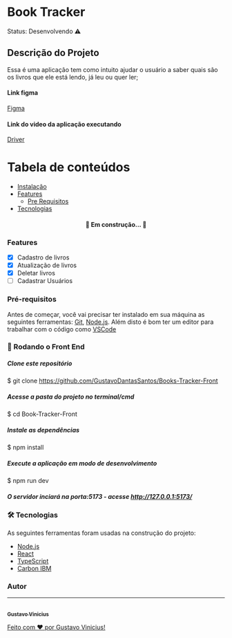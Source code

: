 <h1>Book Tracker</h1>
Status: Desenvolvendo ⚠️

## Descrição do Projeto
<p>Essa é uma aplicação tem como intuito ajudar o usuário a saber quais são os livros que ele está lendo, já leu ou quer ler;</p>

#### Link figma
[Figma](https://www.figma.com/file/o7MYuEV2S27juaqUR0tk2w/Untitled?node-id=14%3A51&t=tMA9xWoWUC75crS3-1)

#### Link do video da aplicação executando
[Driver](https://drive.google.com/drive/folders/1xqkOuo0zKOZVCFu80Mh3BQ0mhyCaksLD)

Tabela de conteúdos
=================
<!--ts-->
   * [Instalação](#instalacao)
   * [Features](#Features)
      * [Pre Requisitos](#pre-requisitos)
   * [Tecnologias](#tecnologias)
<!--te-->

<h4 align="center"> 
	🚧 Em construção... 🚧
</h4>

### Features

- [x] Cadastro de livros
- [x] Atualização de livros
- [x] Deletar livros
- [ ] Cadastrar Usuários

### Pré-requisitos

Antes de começar, você vai precisar ter instalado em sua máquina as seguintes ferramentas:
[Git](https://git-scm.com), [Node.js](https://nodejs.org/en/). 
Além disto é bom ter um editor para trabalhar com o código como [VSCode](https://code.visualstudio.com/)

### 🎲 Rodando o Front End

##### Clone este repositório
$ git clone https://github.com/GustavoDantasSantos/Books-Tracker-Front

##### Acesse a pasta do projeto no terminal/cmd
$ cd Book-Tracker-Front

##### Instale as dependências
$ npm install

##### Execute a aplicação em modo de desenvolvimento
$ npm run dev

##### O servidor inciará na porta:5173 - acesse <http://127.0.0.1:5173/>

### 🛠 Tecnologias

As seguintes ferramentas foram usadas na construção do projeto:

- [Node.js](https://nodejs.org/en/)
- [React](https://pt-br.reactjs.org/)
- [TypeScript](https://www.typescriptlang.org/)
- [Carbon IBM](https://carbondesignsystem.com/)

### Autor
---

<a href="https://github.com/GustavoDantasSantos">
 <br />
 <sub><b>Gustavo Vinicius</b></sub>


Feito com ❤️ por Gustavo Vinicius!
